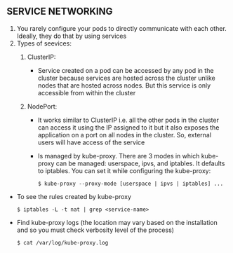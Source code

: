 ## SERVICE NETWORKING

1. You rarely configure your pods to directly communicate with each other. Ideally, they do that by using services
2. Types of seevices:
    1. ClusterIP:
         
         - Service created on a pod can be accessed by any pod in the cluster because services are hosted across the cluster unlike nodes that are hosted across nodes. But this service is only accessible from within the cluster
    2. NodePort:

          - It works similar to ClusterIP i.e. all the other pods in the cluster can access it using the IP assigned to it but it also exposes the application on a port on all nodes in the cluster. So, external users will have access of the service 
          - Is managed by kube-proxy. There are 3 modes in which kube-proxy can be managed: userspace, ipvs, and iptables. It defaults to iptables. You can set it while configuring the kube-proxy:

                $ kube-proxy --proxy-mode [userspace | ipvs | iptables] ...
- To see the rules created by kube-proxy

      $ iptables -L -t nat | grep <service-name>
- Find kube-proxy logs (the location may vary based on the installation and so you must check  verbosity level of the process)

      $ cat /var/log/kube-proxy.log